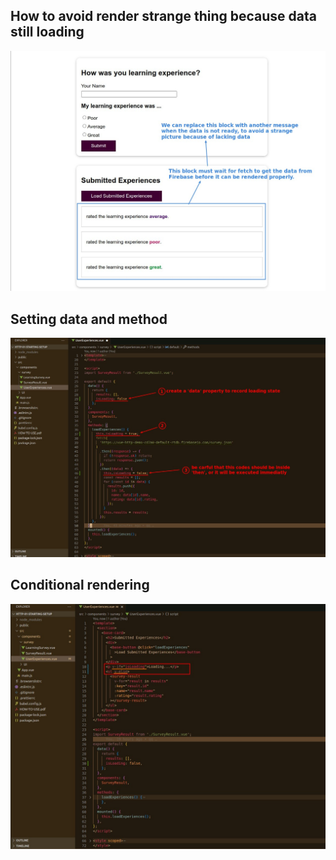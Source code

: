 ## **How to avoid render strange thing because data still loading**

![Alt purpose](pic/01.jpg)

## **Setting data and method**

![Alt add state to monitor loading](pic/02.jpg)

## **Conditional rendering**

![Alt use state to conditional render](pic/03.jpg)
